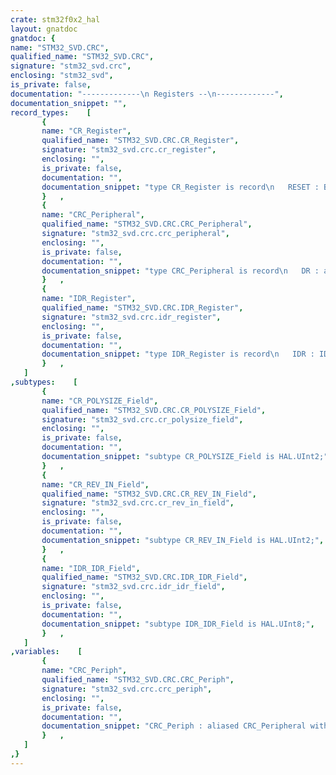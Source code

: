 ```yaml
---
crate: stm32f0x2_hal
layout: gnatdoc
gnatdoc: {
name: "STM32_SVD.CRC",
qualified_name: "STM32_SVD.CRC",
signature: "stm32_svd.crc",
enclosing: "stm32_svd",
is_private: false,
documentation: "-------------\n Registers --\n-------------",
documentation_snippet: "",
record_types:    [
       {
       name: "CR_Register",
       qualified_name: "STM32_SVD.CRC.CR_Register",
       signature: "stm32_svd.crc.cr_register",
       enclosing: "",
       is_private: false,
       documentation: "",
       documentation_snippet: "type CR_Register is record\n   RESET : Boolean := False;\n   Reserved_1_2 : HAL.UInt2 := 16#0#;\n   POLYSIZE : CR_POLYSIZE_Field := 16#0#;\n   REV_IN : CR_REV_IN_Field := 16#0#;\n   REV_OUT : Boolean := False;\n   Reserved_8_31 : HAL.UInt24 := 16#0#;\nend record with\n   Volatile_Full_Access,\n   Object_Size => 32,\n   Bit_Order   => System.Low_Order_First;",
       }   ,
       {
       name: "CRC_Peripheral",
       qualified_name: "STM32_SVD.CRC.CRC_Peripheral",
       signature: "stm32_svd.crc.crc_peripheral",
       enclosing: "",
       is_private: false,
       documentation: "",
       documentation_snippet: "type CRC_Peripheral is record\n   DR : aliased HAL.UInt32;\n   IDR : aliased IDR_Register;\n   CR : aliased CR_Register;\n   INIT : aliased HAL.UInt32;\nend record with\n   Volatile;",
       }   ,
       {
       name: "IDR_Register",
       qualified_name: "STM32_SVD.CRC.IDR_Register",
       signature: "stm32_svd.crc.idr_register",
       enclosing: "",
       is_private: false,
       documentation: "",
       documentation_snippet: "type IDR_Register is record\n   IDR : IDR_IDR_Field := 16#0#;\n   Reserved_8_31 : HAL.UInt24 := 16#0#;\nend record with\n   Volatile_Full_Access,\n   Object_Size => 32,\n   Bit_Order   => System.Low_Order_First;",
       }   ,
   ]
,subtypes:    [
       {
       name: "CR_POLYSIZE_Field",
       qualified_name: "STM32_SVD.CRC.CR_POLYSIZE_Field",
       signature: "stm32_svd.crc.cr_polysize_field",
       enclosing: "",
       is_private: false,
       documentation: "",
       documentation_snippet: "subtype CR_POLYSIZE_Field is HAL.UInt2;",
       }   ,
       {
       name: "CR_REV_IN_Field",
       qualified_name: "STM32_SVD.CRC.CR_REV_IN_Field",
       signature: "stm32_svd.crc.cr_rev_in_field",
       enclosing: "",
       is_private: false,
       documentation: "",
       documentation_snippet: "subtype CR_REV_IN_Field is HAL.UInt2;",
       }   ,
       {
       name: "IDR_IDR_Field",
       qualified_name: "STM32_SVD.CRC.IDR_IDR_Field",
       signature: "stm32_svd.crc.idr_idr_field",
       enclosing: "",
       is_private: false,
       documentation: "",
       documentation_snippet: "subtype IDR_IDR_Field is HAL.UInt8;",
       }   ,
   ]
,variables:    [
       {
       name: "CRC_Periph",
       qualified_name: "STM32_SVD.CRC.CRC_Periph",
       signature: "stm32_svd.crc.crc_periph",
       enclosing: "",
       is_private: false,
       documentation: "",
       documentation_snippet: "CRC_Periph : aliased CRC_Peripheral with\n   Import,\n   Address => CRC_Base;",
       }   ,
   ]
,}
---
```

